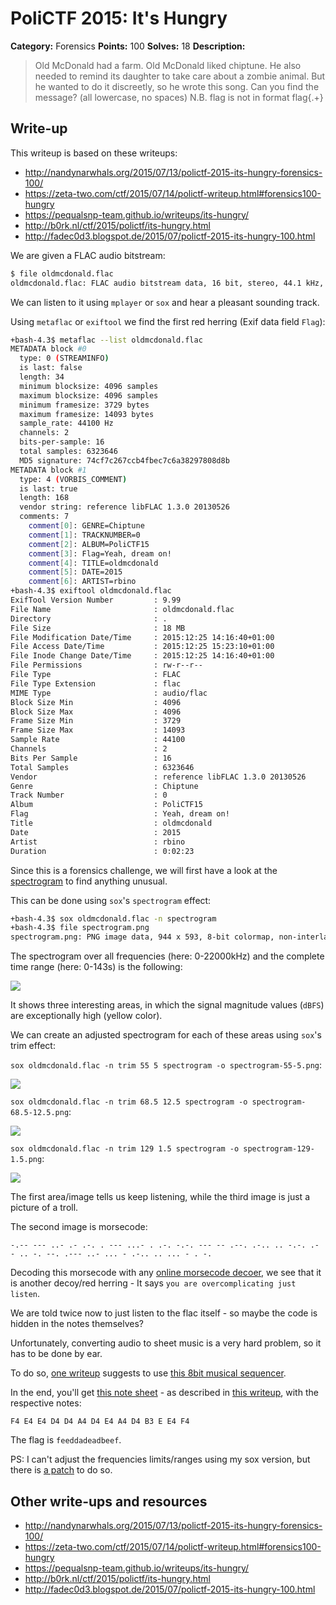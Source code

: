# PoliCTF 2015: It's Hungry

**Category:** Forensics
**Points:** 100
**Solves:** 18
**Description:**

> Old McDonald had a farm. Old McDonald liked chiptune. He also needed to remind its daughter to take care about a zombie animal. But he wanted to do it discreetly, so he wrote this song. Can you find the message? (all lowercase, no spaces) N.B. flag is not in format flag{.+}

## Write-up

This writeup is based on these writeups:

* <http://nandynarwhals.org/2015/07/13/polictf-2015-its-hungry-forensics-100/> 
* <https://zeta-two.com/ctf/2015/07/14/polictf-writeup.html#forensics100-hungry>
* <https://pequalsnp-team.github.io/writeups/its-hungry/>
* <http://b0rk.nl/ctf/2015/polictf/its-hungry.html>
* <http://fadec0d3.blogspot.de/2015/07/polictf-2015-its-hungry-100.html>

We are given a FLAC audio bitstream:

```bash
$ file oldmcdonald.flac
oldmcdonald.flac: FLAC audio bitstream data, 16 bit, stereo, 44.1 kHz, 6323646 samples
```

We can listen to it using `mplayer` or `sox` and hear a pleasant sounding track.

Using `metaflac` or `exiftool` we find the first red herring (Exif data field `Flag`):

```bash
+bash-4.3$ metaflac --list oldmcdonald.flac
METADATA block #0
  type: 0 (STREAMINFO)
  is last: false
  length: 34
  minimum blocksize: 4096 samples
  maximum blocksize: 4096 samples
  minimum framesize: 3729 bytes
  maximum framesize: 14093 bytes
  sample_rate: 44100 Hz
  channels: 2
  bits-per-sample: 16
  total samples: 6323646
  MD5 signature: 74cf7c267ccb4fbec7c6a38297808d8b
METADATA block #1
  type: 4 (VORBIS_COMMENT)
  is last: true
  length: 168
  vendor string: reference libFLAC 1.3.0 20130526
  comments: 7
    comment[0]: GENRE=Chiptune
    comment[1]: TRACKNUMBER=0
    comment[2]: ALBUM=PoliCTF15
    comment[3]: Flag=Yeah, dream on!
    comment[4]: TITLE=oldmcdonald
    comment[5]: DATE=2015
    comment[6]: ARTIST=rbino
+bash-4.3$ exiftool oldmcdonald.flac
ExifTool Version Number         : 9.99
File Name                       : oldmcdonald.flac
Directory                       : .
File Size                       : 18 MB
File Modification Date/Time     : 2015:12:25 14:16:40+01:00
File Access Date/Time           : 2015:12:25 15:23:10+01:00
File Inode Change Date/Time     : 2015:12:25 14:16:40+01:00
File Permissions                : rw-r--r--
File Type                       : FLAC
File Type Extension             : flac
MIME Type                       : audio/flac
Block Size Min                  : 4096
Block Size Max                  : 4096
Frame Size Min                  : 3729
Frame Size Max                  : 14093
Sample Rate                     : 44100
Channels                        : 2
Bits Per Sample                 : 16
Total Samples                   : 6323646
Vendor                          : reference libFLAC 1.3.0 20130526
Genre                           : Chiptune
Track Number                    : 0
Album                           : PoliCTF15
Flag                            : Yeah, dream on!
Title                           : oldmcdonald
Date                            : 2015
Artist                          : rbino
Duration                        : 0:02:23
```

Since this is a forensics challenge, we will first have a look at the [spectrogram](https://en.wikipedia.org/wiki/Spectrogram) to find anything unusual.

This can be done using `sox`'s `spectrogram` effect:

```bash
+bash-4.3$ sox oldmcdonald.flac -n spectrogram
+bash-4.3$ file spectrogram.png 
spectrogram.png: PNG image data, 944 x 593, 8-bit colormap, non-interlaced
```

The spectrogram over all frequencies (here: 0-22000kHz) and the complete time range (here: 0-143s) is the following:

![](./spectrogram-all.png)

It shows three interesting areas, in which the signal magnitude values (`dBFS`) are exceptionally high (yellow color).

We can create an adjusted spectrogram for each of these areas using `sox`'s trim effect:

`sox oldmcdonald.flac -n trim 55 5 spectrogram -o spectrogram-55-5.png`:

![](./spectrogram-55-5.png)

`sox oldmcdonald.flac -n trim 68.5 12.5 spectrogram -o spectrogram-68.5-12.5.png`:

![](./spectrogram-68.5-12.5.png)

`sox oldmcdonald.flac -n trim 129 1.5 spectrogram -o spectrogram-129-1.5.png`:

![](./spectrogram-129-1.5.png)

The first area/image tells us keep listening, while the third image is just a picture of a troll.

The second image is morsecode:

    -.-- --- ..- .- .-. . --- ...- . .-. -.-. --- -- .--. .-.. .. -.-. .- - .. -. --. .--- ..- ... - .-.. .. ... - . -.

Decoding this morsecode with any [online morsecode decoer](https://gc.de/gc/morse/), we see that it is another decoy/red herring - It says `you are overcomplicating just listen`.

We are told twice now to just listen to the flac itself - so maybe the code is hidden in the notes themselves?

Unfortunately, converting audio to sheet music is a very hard problem, so it has to be done by ear.

To do so, [one writeup](http://nandynarwhals.org/2015/07/13/polictf-2015-its-hungry-forensics-100/) suggests to use [this 8bit musical sequencer](http://www.pulseboy.com/).

In the end, you'll get [this note sheet](https://zeta-two.com/assets/other/oldmcdonald_score.pdf) - as described in [this writeup](https://zeta-two.com/ctf/2015/07/14/polictf-writeup.html#forensics100-hungry), with the respective notes:

    F4 E4 E4 D4 D4 A4 D4 E4 A4 D4 B3 E E4 F4

The flag is `feeddadeadbeef`.

PS: I can't adjust the frequencies limits/ranges using my sox version, but there is [a patch](http://jdesbonnet.blogspot.de/2014/02/sox-spectrogram-log-frequency-axis-and.html) to do so.

## Other write-ups and resources

* <http://nandynarwhals.org/2015/07/13/polictf-2015-its-hungry-forensics-100/> 
* <https://zeta-two.com/ctf/2015/07/14/polictf-writeup.html#forensics100-hungry>
* <https://pequalsnp-team.github.io/writeups/its-hungry/>
* <http://b0rk.nl/ctf/2015/polictf/its-hungry.html>
* <http://fadec0d3.blogspot.de/2015/07/polictf-2015-its-hungry-100.html>
